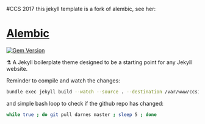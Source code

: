 #CCS 2017
this jekyll template is a fork of alembic, see her:
# [Alembic](https://alembic.darn.es/)
[![Gem Version](https://badge.fury.io/rb/alembic-jekyll-theme.svg)](https://badge.fury.io/rb/alembic-jekyll-theme)

⚗ A Jekyll boilerplate theme designed to be a starting point for any Jekyll website.

Reminder to compile and watch the changes:

```bash
bundle exec jekyll build --watch --source . --destination /var/www/ccs17/
```

and simple bash loop to check if the github repo has changed:
```bash
while true ; do git pull darnes master ; sleep 5 ; done 
```
